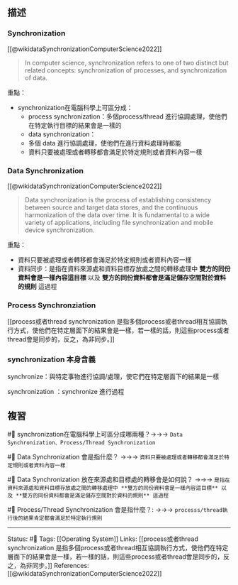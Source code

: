 
## 描述


### Synchronization 
[[@wikidataSynchronizationComputerScience2022]]
> In computer science, synchronization refers to one of two distinct but related concepts: synchronization of processes, and synchronization of data.

重點：
- synchronization在電腦科學上可區分成：
	- process synchronization：多個process/thread 進行協調處理，使他們在特定執行目標的結果會是一樣的
	- data synchronization：
	- 多個 data 進行協調處理，使他們在進行資料處理時都能
	- 資料只要被處理或者轉移都會滿足於特定規則或者資料內容一樣




###  Data Synchronization
[[@wikidataSynchronizationComputerScience2022]]
> Data synchronization is the process of establishing consistency between source and target data stores, and the continuous harmonization of the data over time. It is fundamental to a wide variety of applications, including file synchronization and mobile device synchronization.

重點：
- 資料只要被處理或者轉移都會滿足於特定規則或者資料內容一樣
- 資料同步：是指在資料來源處和資料目標存放處之間的轉移處理中 **雙方的同份資料會是一樣內容這目標** 以及 **雙方的同份資料都會是滿足儲存空間對於資料的規則** 這過程


### Process Synchronziation
[[process或者thread synchronization 是指多個process或者thread相互協調執行方式，使他們在特定層面下的結果會是一樣，若一樣的話，則這些process或者thread會是同步的，反之，為非同步。]]

### synchronization 本身含義

synchronize：與特定事物進行協調/處理，使它們在特定層面下的結果是一樣

synchronization ：synchronize 進行過程


## 複習


#🧠 synchronization在電腦科學上可區分成哪兩種？->->-> `Data Synchronization、Process/Thread Synchronization`

#🧠 Data Synchronization 會是指什麼？ ->->-> `資料只要被處理或者轉移都會滿足於特定規則或者資料內容一樣`

#🧠 Data Synchronization 放在來源處和目標處的轉移會是如何說？ ->->-> `是指在資料來源處和資料目標存放處之間的轉移處理中 **雙方的同份資料會是一樣內容這目標** 以及 **雙方的同份資料都會是滿足儲存空間對於資料的規則** 這過程`

#🧠 Process/Thread Synchronization 會是指什麼？: ->->-> `processs/thread執行後的結果肯定都會滿足於特定執行規則`


---
Status: #🌱 
Tags:
[[Operating System]]
Links:
[[process或者thread synchronization 是指多個process或者thread相互協調執行方式，使他們在特定層面下的結果會是一樣，若一樣的話，則這些process或者thread會是同步的，反之，為非同步。]]
References:
[[@wikidataSynchronizationComputerScience2022]]